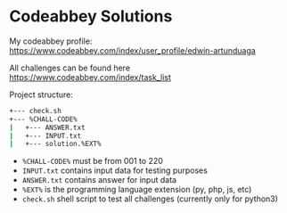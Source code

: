 # Codeabbey Solutions

My codeabbey profile: https://www.codeabbey.com/index/user_profile/edwin-artunduaga

All challenges can be found here https://www.codeabbey.com/index/task_list

Project structure:

```bash 
+--- check.sh
+--- %CHALL-CODE%
|   +--- ANSWER.txt
|   +--- INPUT.txt
|   +--- solution.%EXT%
```

- ```%CHALL-CODE%``` must be from 001 to 220
- ```INPUT.txt``` contains input data for testing purposes
- ```ANSWER.txt``` contains answer for input data
- ```%EXT%``` is the programming language extension (py, php, js, etc)
- ```check.sh``` shell script to test all challenges (currently only for python3)
